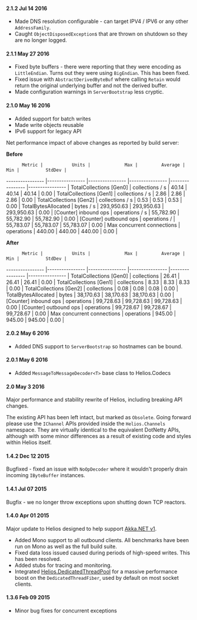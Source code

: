#### 2.1.2 Jul 14 2016
* Made DNS resolution configurable - can target IPV4 / IPV6 or any other `AddressFamily`.
* Caught `ObjectDisposedException`s that are thrown on shutdown so they are no longer logged.

#### 2.1.1 May 27 2016
* Fixed byte buffers - there were reporting that they were encoding as `LittleEndian`. Turns out they were using `BigEndian`. This has been fixed.
* Fixed issue with `AbstractDerivedByteBuf` where calling `Retain` would return the original underlying buffer and not the derived buffer.
* Made configuration warnings in `ServerBootstrap` less cryptic.


#### 2.1.0 May 16 2016
* Added support for batch writes
* Made write objects reusable
* IPv6 support for legacy API

Net performance impact of above changes as reported by build server:

**Before**

          Metric |           Units |             Max |         Average |             Min |          StdDev |
---------------- |---------------- |---------------- |---------------- |---------------- |---------------- |
TotalCollections [Gen0] |     collections / s |           40.14 |           40.14 |           40.14 |            0.00 |
TotalCollections [Gen1] |     collections / s |            2.86 |            2.86 |            2.86 |            0.00 |
TotalCollections [Gen2] |     collections / s |            0.53 |            0.53 |            0.53 |            0.00 |
TotalBytesAllocated |           bytes / s |      293,950.63 |      293,950.63 |      293,950.63 |            0.00 |
[Counter] inbound ops |      operations / s |       55,782.90 |       55,782.90 |       55,782.90 |            0.00 |
[Counter] outbound ops |      operations / |       55,783.07 |       55,783.07 |       55,783.07 |            0.00 |
Max concurrent connections |      operations |          440.00 |          440.00 |          440.00 |            0.00 |

**After**

          Metric |           Units |             Max |         Average |             Min |          StdDev |
---------------- |---------------- |---------------- |---------------- |---------------- |---------------- |
TotalCollections [Gen0] |     collections |           26.41 |           26.41 |           26.41 |            0.00 |
TotalCollections [Gen1] |     collections |            8.33 |            8.33 |            8.33 |            0.00 |
TotalCollections [Gen2] |     collections |            0.08 |            0.08 |            0.08 |            0.00 |
TotalBytesAllocated |           bytes |       38,170.63 |       38,170.63 |       38,170.63 |            0.00 |
[Counter] inbound ops |      operations |       99,728.63 |       99,728.63 |       99,728.63 |            0.00 |
[Counter] outbound ops |      operations |       99,728.67 |       99,728.67 |       99,728.67 |            0.00 |
Max concurrent connections |      operations |          945.00 |          945.00 |          945.00 |            0.00 | 

#### 2.0.2 May 6 2016
* Added DNS support to `ServerBootstrap` so hostnames can be bound.

#### 2.0.1 May 6 2016
* Added `MessageToMessageDecoder<T>` base class to Helios.Codecs

#### 2.0 May 3 2016
Major performance and stability rewrite of Helios, including breaking API changes.

The existing API has been left intact, but marked as `Obsolete`. Going forward please use the `IChannel` APIs provided inside the `Helios.Channels` namespace. They are virtually identical to the equivalent DotNetty APIs, although with some minor differences as a result of existing code and styles within Helios itself.

#### 1.4.2 Dec 12 2015
Bugfixed - fixed an issue with `NoOpDecoder` where it wouldn't properly drain incoming `IByteBuffer` instances.

#### 1.4.1 Jul 07 2015
Bugfix - we no longer throw exceptions upon shutting down TCP reactors.

#### 1.4.0 Apr 01 2015
Major update to Helios designed to help support [Akka.NET v1](http://getakka.net/).

* Added Mono support to all outbound clients. All benchmarks have been run on Mono as well as the full build suite.
* Fixed data loss issued caused during periods of high-speed writes. This has been resolved.
* Added stubs for tracing and monitoring.
* Integrated [Helios.DedicatedThreadPool](https://github.com/helios-io/DedicatedThreadPool) for a massive performance boost on the `DedicatedThreadFiber`, used by default on most socket clients.


#### 1.3.6 Feb 09 2015
* Minor bug fixes for concurrent exceptions